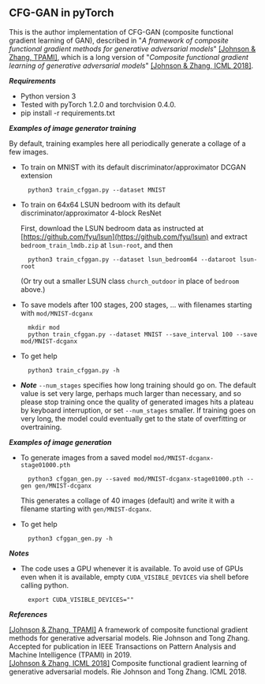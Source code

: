 ## CFG-GAN in pyTorch

This is the author implementation of CFG-GAN (composite functional gradient learning of GAN), described in "*A framework of composite functional gradient methods for generative adversarial models*" [[Johnson & Zhang, TPAMI]](http://riejohnson.com/paper/cfggan-tpami.pdf), which is a long version of "*Composite functional gradient learning of generative adversarial models*" [[Johnson & Zhang, ICML 2018]](https://arxiv.org/abs/1801.06309).  

**_Requirements_**  
* Python version 3
* Tested with pyTorch 1.2.0 and torchvision 0.4.0. 
* pip install -r requirements.txt

**_Examples of image generator training_** 

By default, training examples here all periodically generate a collage of a few images.  

* To train on MNIST with its default discriminator/approximator DCGAN extension

        python3 train_cfggan.py --dataset MNIST
        
* To train on 64x64 LSUN bedroom with its default discriminator/approximator 4-block ResNet

  First, download the LSUN bedroom data as instructed at [https://github.com/fyu/lsun](https://github.com/fyu/lsun) and extract `bedroom_train_lmdb.zip` at `lsun-root`, and then 

        python3 train_cfggan.py --dataset lsun_bedroom64 --dataroot lsun-root
               
  (Or try out a smaller LSUN class `church_outdoor` in place of `bedroom` above.)               
               
* To save models after 100 stages, 200 stages, ... with filenames starting with `mod/MNIST-dcganx`

        mkdir mod
        python train_cfggan.py --dataset MNIST --save_interval 100 --save mod/MNIST-dcganx
                       
* To get help

        python3 train_cfggan.py -h

* **_Note_** `--num_stages` specifies how long training should go on.  The default value is set very large, perhaps much larger than necessary, and so please stop training once the quality of generated images hits a plateau by keyboard interruption, or set `--num_stages` smaller.  If training goes on very long, the model could eventually get to the  state of overfitting or overtraining.  

**_Examples of image generation_**

* To generate images from a saved model `mod/MNIST-dcganx-stage01000.pth`

        python3 cfggan_gen.py --saved mod/MNIST-dcganx-stage01000.pth --gen gen/MNIST-dcganx
        
  This generates a collage of 40 images (default) and write it with a filename starting with `gen/MNIST-dcganx`.        

* To get help

        python3 cfggan_gen.py -h        

**_Notes_** 

* The code uses a GPU whenever it is available.  To avoid use of GPUs even when it is available, 
  empty `CUDA_VISIBLE_DEVICES` via shell before calling python.  
  
        export CUDA_VISIBLE_DEVICES=""      

**_References_**

[[Johnson & Zhang, TPAMI]](http://riejohnson.com/paper/cfggan-tpami.pdf) A framework of composite functional gradient methods for generative adversarial models. Rie Johnson and Tong Zhang.  Accepted for publication in IEEE Transactions on Pattern Analysis and Machine Intelligence (TPAMI) in 2019.     
[[Johnson & Zhang, ICML 2018]](https://arxiv.org/abs/1801.06309) Composite functional gradient learning of generative adversarial models.  Rie Johnson and Tong Zhang.  ICML 2018.  

